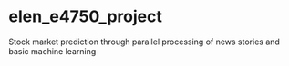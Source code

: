 # elen_e4750_project
Stock market prediction through parallel processing of news stories and basic machine learning
